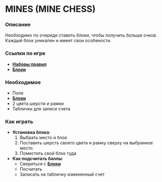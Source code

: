 # MINES (MINE CHESS)

### Описание

Необходимо по очереди ставить блоки, чтобы получить больше очков. Каждый блок уникален и имеет свои особености.

### Ссылки по игре

* [**Наборы правил**](./RULES.md)
* [**Блоки**](./BLOCKS.md)

### Необходимое

* Поле
* [**Блоки**](./BLOCKS.md)
* 2 цвета шерсти и рамки
* Таблички для записи счета

### Как играть

* **Установка блока**:
    1. Выбрать место и блок
    2. Поставить шерсть своего цвета и рамку сверху на выбранное место
    3. Поместить свой блок туда 
* **Как подсчитать баллы**:
    * Свериться с [**Блоки**](./BLOCKS.md)
    * Посчитать
    * Записать на табличку измененный счет